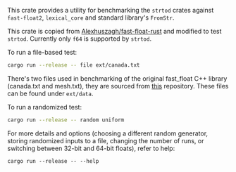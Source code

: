 This crate provides a utility for benchmarking the `strtod` crates against
`fast-float2`, `lexical_core` and standard library's `FromStr`.

This crate is copied from [Alexhuszagh/fast-float-rust](https://github.com/Alexhuszagh/fast-float-rust)
and modified to test `strtod`. Currently only `f64` is supported by `strtod`.

To run a file-based test:

```sh
cargo run --release -- file ext/canada.txt
```

There's two files used in benchmarking of the original fast_float C++ library
(canada.txt and mesh.txt), they are sourced from
[this](https://github.com/lemire/simple_fastfloat_benchmark) repository. These
files can be found under `ext/data`.

To run a randomized test:

```sh
cargo run --release -- random uniform
```

For more details and options (choosing a different random generator, storing
randomized inputs to a file, changing the number of runs, or switching between
32-bit and 64-bit floats), refer to help:

```
cargo run --release -- --help
```
